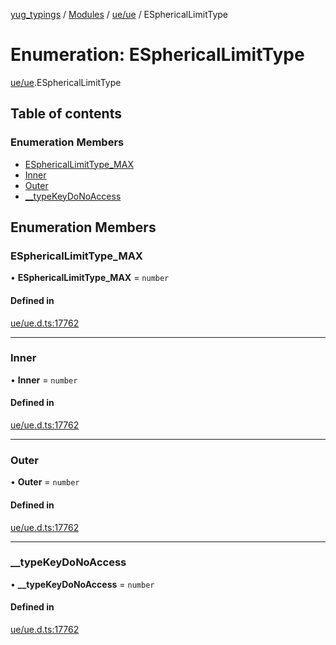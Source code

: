 [yug_typings](../README.md) / [Modules](../modules.md) / [ue/ue](../modules/ue_ue.md) / ESphericalLimitType

# Enumeration: ESphericalLimitType

[ue/ue](../modules/ue_ue.md).ESphericalLimitType

## Table of contents

### Enumeration Members

- [ESphericalLimitType\_MAX](ue_ue.ESphericalLimitType.md#esphericallimittype_max)
- [Inner](ue_ue.ESphericalLimitType.md#inner)
- [Outer](ue_ue.ESphericalLimitType.md#outer)
- [\_\_typeKeyDoNoAccess](ue_ue.ESphericalLimitType.md#__typekeydonoaccess)

## Enumeration Members

### ESphericalLimitType\_MAX

• **ESphericalLimitType\_MAX** = `number`

#### Defined in

[ue/ue.d.ts:17762](https://github.com/YugMetaverse/yug_typings/blob/25cad34/ue/ue.d.ts#L17762)

___

### Inner

• **Inner** = `number`

#### Defined in

[ue/ue.d.ts:17762](https://github.com/YugMetaverse/yug_typings/blob/25cad34/ue/ue.d.ts#L17762)

___

### Outer

• **Outer** = `number`

#### Defined in

[ue/ue.d.ts:17762](https://github.com/YugMetaverse/yug_typings/blob/25cad34/ue/ue.d.ts#L17762)

___

### \_\_typeKeyDoNoAccess

• **\_\_typeKeyDoNoAccess** = `number`

#### Defined in

[ue/ue.d.ts:17762](https://github.com/YugMetaverse/yug_typings/blob/25cad34/ue/ue.d.ts#L17762)
